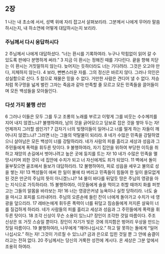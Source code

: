 ## 2장
1 나는 내 초소에 서서, 성벽 위에 자리 잡고서 살펴보리라. 그분께서 나에게 무어라 말씀하시는지, 내 하소연에 어떻게 대답하시는지 보리라.
### 주님께서 다시 응답하시다
2 주님께서 나에게 대답하셨다. “너는 환시를 기록하여라. 누구나 막힘없이 읽어 갈 수 있도록 판에다 분명하게 써라.”
3 지금 이 환시는 정해진 때를 기다린다. 끝을 향해 치닫는 이 환시는 거짓말하지 않는다. 늦어지는 듯하더라도 너는 기다려라. 그것은 오고야 만다, 지체하지 않는다.
4 보라, 뻔뻔스러운 자를. 그의 정신은 바르지 않다. 그러나 의인은 성실함으로 산다.
5 참으로 재물은 믿을 수 없다. 거만한 사람은 견디어 낼 수 없다. 저승처럼 목구멍을 넓게 벌린 그자는 죽음과 같아 만족할 줄 모르고 모든 민족들을 끌어들이며 모든 백성들을 모아들인다.
### 다섯 가지 불행 선언
6 그러나 이들은 모두 그를 두고 조롱의 노래를 부르고 이렇게 그를 비웃는 수수께끼를 지어 내지 않겠느냐? 불행하여라, 남의 것을 긁어모으고 담보로 잡은 것을 쌓아 두는 자! 언제까지 그러할 셈인가?
7 갑자기 너의 빚쟁이들이 일어나고 너를 떨게 하는 자들이 깨어나지 않겠느냐? 그러면 너는 그들의 약탈물이 되리라.
8 네가 수많은 민족을 강탈하였으니 살아남은 모든 백성이 너를 강탈하리라. 네가 사람의 피를 흘리고 세상과 성읍과 그 주민들에게 폭력을 휘두른 탓이다.
9 불행하여라, 자기 집안을 위하여 부당한 이득을 취하고 재앙의 손길에서 벗어나려고 높은 곳에 둥지를 트는 자!
10 네가 수많은 민족을 멸망시키며 꾀한 것이 네 집안에 수치가 되고 너 자신에게도 죄가 되었다.
11 벽에서 돌이 울부짖으면 골조에서 들보가 대답하리라.
12 불행하여라, 피로 성읍을 세우고 불의로 성을 쌓는 자!
13 백성들이 애써 한 일이 불에 타 버리고 민족들이 힘들여 한 일이 쓸모없게 된 것은 만군의 주님의 뜻이 아니겠느냐?
14 물이 바다를 뒤덮듯 땅은 주님의 영광을 아는 지식으로 가득하리라.
15 불행하여라, 이웃들에게 술을 먹이고 취할 때까지 화를 퍼붓고는 그들의 알몸을 바라보는 자!
16 너는 영광은커녕 능욕이나 실컷 당하리라. 너도 술을 마시고 포피를 드러내어라. 주님의 오른손에 들린 잔이 너에게 돌아가고 수치가 네 영광을 덮으리라.
17 레바논에게 휘두른 폭력이 너를 뒤덮고 짐승들에게 저지른 살육이 너를 질겁하게 하리라. 네가 사람들의 피를 흘리고 세상과 성읍과 그 주민들에게 폭력을 휘두른 탓이다.
18 조각 신상이 무슨 소용이 있느냐? 장인이 조각한 것일 따름이다. 주조 신상은 또 거짓 스승일 뿐이다. 장인이 자기가 빚은 것에 의지함은 벙어리 우상을 만드는 짓일 따름이다.
19 불행하여라, 나무에게 “깨어나십시오.” 하고 말 못하는 돌에게 “일어나십시오.” 하는 자! 그것이 가르칠 수 있느냐? 금과 은으로 입힌 것일 뿐 그 안에 숨결이라고는 전혀 없다.
20 주님께서는 당신의 거룩한 성전에 계시다. 온 세상은 그분 앞에서 조용히 하여라.
